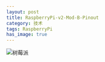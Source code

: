 ```yaml
---
layout: post                                   
title: RaspberryPi-v2-Mod-B-Pinout       
category: 技术                                  
tags: RaspberryPi    
has_image: true                                
---
```


![树莓派](http://7u2n3n.com1.z0.glb.clouddn.com/images/Raspberry-Pi-v2-Mod-B-Pinout.png?imageView2/2/w/800)